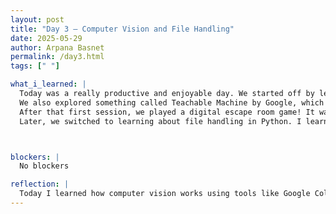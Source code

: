 ```yaml
---
layout: post
title: "Day 3 – Computer Vision and File Handling"
date: 2025-05-29
author: Arpana Basnet
permalink: /day3.html
tags: [" "]

what_i_learned: |
  Today was a really productive and enjoyable day. We started off by learning about computer vision with Andrew Kelly, and we used Google Colab to try out some cool coding examples. I learned the difference between image classification and object detection—image classification just tells you what’s in a picture overall, but object detection can actually find and label multiple things inside the same image. We also learned about object tracking, which follows moving objects in videos, and image segmentation, which breaks an image into different parts and colors them based on what they are. It was really cool to see how this is used in real life, like in self-driving cars that need to recognize people, road signs, and other cars to stay safe.
  We also explored something called Teachable Machine by Google, which lets you train a machine learning model just by uploading pictures or sounds. It’s super easy and fun to use. Another thing we covered was coding libraries—they’re like toolkits made by other programmers that we can use to save time instead of writing everything from scratch. We even looked at how YOLO V8 works—it’s a tool that can detect objects super fast by dividing the image into grids.
  After that first session, we played a digital escape room game! It was such a fun way to challenge our minds and work together as a team. We had to solve puzzles using clues, numbers, cards, and patterns—it definitely got us thinking!
  Later, we switched to learning about file handling in Python. I learned how to create a text file, write things into it, read from it, and even add more text later. We talked about why it’s important to close a file when you’re done and how different read methods work. Overall, today was full of exciting lessons, fun challenges, and lots of learning.



blockers: |
  No blockers

reflection: |
  Today I learned how computer vision works using tools like Google Colab and Teachable Machine, and I also had fun solving puzzles in an escape room game. I practiced Python file handling and understood how to write, read, and update files properly.
---
```

